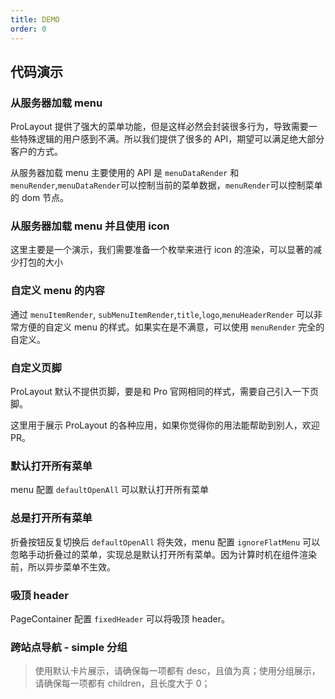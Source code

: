 ```yaml
---
title: DEMO
order: 0
---
```


## 代码演示

<code src="../demos/layout/base.tsx"  iframe="650" title="基础使用"></code>

<code src="../demos/layout/help.tsx"   iframe="650" title="高级帮助"></code>

<code src="../demos/layout/draggableHelp.tsx"  debug iframe="650" title="支持拖动的高级帮助"></code>

<code src="../demos/layout/proHelpModal.tsx"   iframe="650" title="浮层高级帮助"></code>

<code src="../demos/layout/async-load-help.tsx"   iframe="650" title="远程加载帮助"></code>

<code src="../demos/layout/theme.tsx" iframe="650" title="通过 token 修改样式"></code>

<code src="../demos/layout/debug-demo.tsx"  debug background="var(--main-bg-color)" iframe="550" title="黑色主紧凑主题"></code>

<code src="../demos/layout/dark.tsx" iframe="650" title="黑色主题"></code>

<code src="../demos/layout/siderMode.tsx" iframe="650" title="侧栏导航 中后台产品默认推荐"></code>

<code src="../demos/layout/mixMode.tsx" iframe="650" title="混合导航"></code>

<code src="../demos/layout/topMode.tsx" iframe="650" title="顶部导航"></code>

<code src="../demos/layout/designSiderMenu.tsx" iframe="650" title="侧栏导航宽度256px"></code>

<code src="../demos/layout/footer-global-tools.tsx" iframe="650" title="页脚工具栏和全局公告"></code>

<code src="../demos/layout/collapsedShowTitle.tsx" iframe="650" title=" 收起时展示 title"></code>

<code src="../demos/layout/menu-group.tsx" iframe="650" title="不分组菜单样式"></code>

<code src="../demos/layout/classicMode.tsx" iframe="650" title="经典导航样式"></code>

<code src="../demos/layout/background-context.tsx" iframe="650" title="通过调整页面背景内容调整整体氛围"></code>

<code src="../demos/layout/designMenuCss.tsx" iframe="650" title="定制菜单样式"></code>

<code src="../demos/layout/pageSimplify.tsx" iframe="650" title="通过设置页背景和卡片样式简化界面层次"></code>

<code src="../demos/layout/customSider.tsx" iframe="650" title="自定侧栏菜单下方区域"></code>

<code src="../demos/layout/siteMenu.tsx" iframe="650" title="菜单展开-站点地图"></code>

### 从服务器加载 menu

ProLayout 提供了强大的菜单功能，但是这样必然会封装很多行为，导致需要一些特殊逻辑的用户感到不满。所以我们提供了很多的 API，期望可以满足绝大部分客户的方式。

从服务器加载 menu 主要使用的 API 是 `menuDataRender` 和 `menuRender`,`menuDataRender`可以控制当前的菜单数据，`menuRender`可以控制菜单的 dom 节点。

<code src="../demos/layout/dynamicMenu.tsx" iframe="650"></code>

### 从服务器加载 menu 并且使用 icon

这里主要是一个演示，我们需要准备一个枚举来进行 icon 的渲染，可以显著的减少打包的大小

<code src="../demos/layout/antd@4MenuIconFormServe.tsx" iframe="610"></code>

### 自定义 menu 的内容

通过 `menuItemRender`, `subMenuItemRender`,`title`,`logo`,`menuHeaderRender` 可以非常方便的自定义 menu 的样式。如果实在是不满意，可以使用 `menuRender` 完全的自定义。

<code src="../demos/layout/customizeMenu.tsx" iframe="650"></code>

### 自定义页脚

ProLayout 默认不提供页脚，要是和 Pro 官网相同的样式，需要自己引入一下页脚。

<code src="../demos/layout/footer.tsx" iframe="650"></code>

这里用于展示 ProLayout 的各种应用，如果你觉得你的用法能帮助到别人，欢迎 PR。

<code src="../demos/layout/searchMenu.tsx" title="搜索菜单" iframe="650"></code>

<code src="../demos/layout/MultipleMenuOnePath.tsx" title="多个路由对应一个菜单项" iframe="650"></code>

### 默认打开所有菜单

menu 配置 `defaultOpenAll` 可以默认打开所有菜单

<code src="../demos/layout/DefaultOpenAllMenu.tsx" iframe="650"></code>

### 总是打开所有菜单

折叠按钮反复切换后 `defaultOpenAll` 将失效，menu 配置 `ignoreFlatMenu` 可以忽略手动折叠过的菜单，实现总是默认打开所有菜单。因为计算时机在组件渲染前，所以异步菜单不生效。

<code src="../demos/layout/AlwaysDefaultOpenAllMenu.tsx" iframe="650"></code>

<code src="../demos/layout/IconFont.tsx" title="使用 IconFont" iframe="650"></code>

### 吸顶 header

PageContainer 配置 `fixedHeader` 可以将吸顶 header。

<code src="../demos/layout/ghost.tsx" title="ghost 模式" iframe="650"></code>

<code src="../demos/layout/Nested.tsx" title="嵌套布局" iframe="650"></code>

<code src="../demos/layout/customize-collapsed.tsx" title="自定义的 collapse" iframe="650"></code>

<code src="../demos/layout/top-breadcrumb.tsx" title="面包屑显示在顶部" iframe="650"></code>

<code src="../demos/layout/immersive-navigation.tsx" title="多级站点导航" iframe="650"></code>

<code src="../demos/layout/immersive-navigation-top.tsx" title="沉浸式导航" iframe="650"></code>

### 跨站点导航 - simple 分组

> 使用默认卡片展示，请确保每一项都有 desc，且值为真；使用分组展示，请确保每一项都有 children，且长度大于 0；

<code src="../demos/layout/appList-group.tsx" title="跨站点导航列表 分组模式" iframe="650"></code>

<code src="../demos/layout/error-boundaries.tsx" title="layout 自带了错误处理功能，防止白屏" iframe="650"></code>

<code src="../demos/layout/splitMenus.tsx" title="splitMenus" debug iframe="650"></code>
